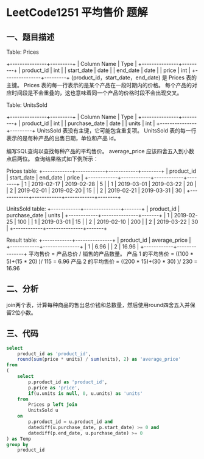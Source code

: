 # LeetCode1251 平均售价 题解

## 一、题目描述

Table: Prices

+---------------+---------+
| Column Name   | Type    |
+---------------+---------+
| product_id    | int     |
| start_date    | date    |
| end_date      | date    |
| price         | int     |
+---------------+---------+
(product_id，start_date，end_date) 是 Prices 表的主键。
Prices 表的每一行表示的是某个产品在一段时期内的价格。
每个产品的对应时间段是不会重叠的，这也意味着同一个产品的价格时段不会出现交叉。


Table: UnitsSold

+---------------+---------+
| Column Name   | Type    |
+---------------+---------+
| product_id    | int     |
| purchase_date | date    |
| units         | int     |
+---------------+---------+
UnitsSold 表没有主键，它可能包含重复项。
UnitsSold 表的每一行表示的是每种产品的出售日期，单位和产品 id。


编写SQL查询以查找每种产品的平均售价。
average_price 应该四舍五入到小数点后两位。
查询结果格式如下例所示：

Prices table:
+------------+------------+------------+--------+
| product_id | start_date | end_date   | price  |
+------------+------------+------------+--------+
| 1          | 2019-02-17 | 2019-02-28 | 5      |
| 1          | 2019-03-01 | 2019-03-22 | 20     |
| 2          | 2019-02-01 | 2019-02-20 | 15     |
| 2          | 2019-02-21 | 2019-03-31 | 30     |
+------------+------------+------------+--------+

UnitsSold table:
+------------+---------------+-------+
| product_id | purchase_date | units |
+------------+---------------+-------+
| 1          | 2019-02-25    | 100   |
| 1          | 2019-03-01    | 15    |
| 2          | 2019-02-10    | 200   |
| 2          | 2019-03-22    | 30    |
+------------+---------------+-------+

Result table:
+------------+---------------+
| product_id | average_price |
+------------+---------------+
| 1          | 6.96          |
| 2          | 16.96         |
+------------+---------------+
平均售价 = 产品总价 / 销售的产品数量。
产品 1 的平均售价 = ((100 * 5)+(15 * 20) )/ 115 = 6.96
产品 2 的平均售价 = ((200 * 15)+(30 * 30) )/ 230 = 16.96



## 二、分析

join两个表，计算每种商品的售出总价钱和总数量，然后使用round四舍五入并保留2位小数。



## 三、代码

```sql
select
    product_id as 'product_id',
    round(sum(price * units) / sum(units), 2) as 'average_price'
from
(
    select
        p.product_id as 'product_id',
        p.price as 'price',
        if(u.units is null, 0, u.units) as 'units'
    from
        Prices p left join
        UnitsSold u
    on
        p.product_id = u.product_id and
        datediff(u.purchase_date, p.start_date) >= 0 and
        datediff(p.end_date, u.purchase_date) >= 0
) as Temp
group by
    product_id
```

